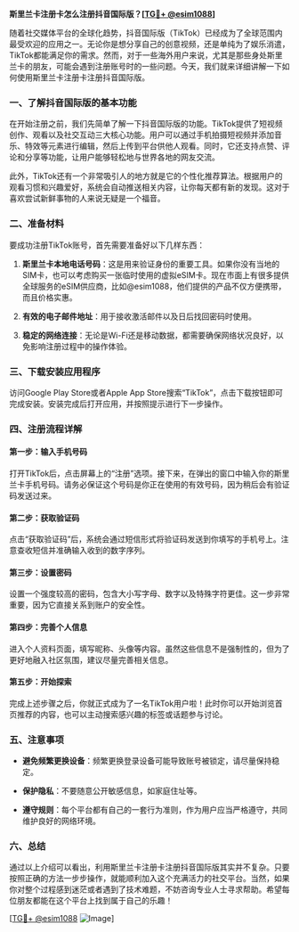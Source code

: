 **斯里兰卡注册卡怎么注册抖音国际版？[[TG💪+ @esim1088](https://t.me/s/esim1088)]**

随着社交媒体平台的全球化趋势，抖音国际版（TikTok）已经成为了全球范围内最受欢迎的应用之一。无论你是想分享自己的创意视频，还是单纯为了娱乐消遣，TikTok都能满足你的需求。然而，对于一些海外用户来说，尤其是那些身处斯里兰卡的朋友，可能会遇到注册账号时的一些问题。今天，我们就来详细讲解一下如何使用斯里兰卡注册卡注册抖音国际版。

### 一、了解抖音国际版的基本功能

在开始注册之前，我们先简单了解一下抖音国际版的功能。TikTok提供了短视频创作、观看以及社交互动三大核心功能。用户可以通过手机拍摄短视频并添加音乐、特效等元素进行编辑，然后上传到平台供他人观看。同时，它还支持点赞、评论和分享等功能，让用户能够轻松地与世界各地的网友交流。

此外，TikTok还有一个非常吸引人的地方就是它的个性化推荐算法。根据用户的观看习惯和兴趣爱好，系统会自动推送相关内容，让你每天都有新的发现。这对于喜欢尝试新鲜事物的人来说无疑是一个福音。

### 二、准备材料

要成功注册TikTok账号，首先需要准备好以下几样东西：

1. **斯里兰卡本地电话号码**：这是用来验证身份的重要工具。如果你没有当地的SIM卡，也可以考虑购买一张临时使用的虚拟eSIM卡。现在市面上有很多提供全球服务的eSIM供应商，比如@esim1088，他们提供的产品不仅方便携带，而且价格实惠。
   
2. **有效的电子邮件地址**：用于接收激活邮件以及日后找回密码时使用。

3. **稳定的网络连接**：无论是Wi-Fi还是移动数据，都需要确保网络状况良好，以免影响注册过程中的操作体验。

### 三、下载安装应用程序

访问Google Play Store或者Apple App Store搜索“TikTok”，点击下载按钮即可完成安装。安装完成后打开应用，并按照提示进行下一步操作。

### 四、注册流程详解

#### 第一步：输入手机号码
打开TikTok后，点击屏幕上的“注册”选项。接下来，在弹出的窗口中输入你的斯里兰卡手机号码。请务必保证这个号码是你正在使用的有效号码，因为稍后会有验证码发送过来。

#### 第二步：获取验证码
点击“获取验证码”后，系统会通过短信形式将验证码发送到你填写的手机号上。注意查收短信并准确输入收到的数字序列。

#### 第三步：设置密码
设置一个强度较高的密码，包含大小写字母、数字以及特殊字符更佳。这一步非常重要，因为它直接关系到账户的安全性。

#### 第四步：完善个人信息
进入个人资料页面，填写昵称、头像等内容。虽然这些信息不是强制性的，但为了更好地融入社区氛围，建议尽量完善相关信息。

#### 第五步：开始探索
完成上述步骤之后，你就正式成为了一名TikTok用户啦！此时你可以开始浏览首页推荐的内容，也可以主动搜索感兴趣的标签或话题参与讨论。

### 五、注意事项

- **避免频繁更换设备**：频繁更换登录设备可能导致账号被锁定，请尽量保持稳定。
  
- **保护隐私**：不要随意公开敏感信息，如家庭住址等。

- **遵守规则**：每个平台都有自己的一套行为准则，作为用户应当严格遵守，共同维护良好的网络环境。

### 六、总结

通过以上介绍可以看出，利用斯里兰卡注册卡注册抖音国际版其实并不复杂。只要按照正确的方法一步步操作，就能顺利加入这个充满活力的社交平台。当然，如果你对整个过程感到迷茫或者遇到了技术难题，不妨咨询专业人士寻求帮助。希望每位朋友都能在这个平台上找到属于自己的乐趣！

[[TG💪+ @esim1088](https://t.me/s/esim1088) ![Image](https://i.postimg.cc/4NQfJmqS/Snipaste-2025-05-13-00-14-12.png)]